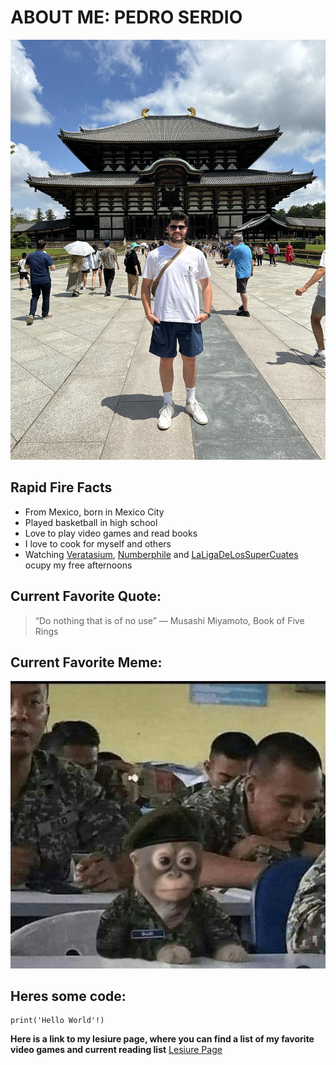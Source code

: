 # ABOUT ME: PEDRO SERDIO
![image](images\me.jpeg)

## Rapid Fire Facts
- From Mexico, born in Mexico City
- Played basketball in high school
- Love to play video games and read books
- I love to cook for myself and others
- Watching [Veratasium](https://www.youtube.com/@veritasium), [Numberphile](https://www.youtube.com/@numberphile) and [LaLigaDeLosSuperCuates](https://www.youtube.com/@LaLigaDeLosSuperCuates) ocupy my free afternoons

## Current Favorite Quote:
> “Do nothing that is of no use” ― Musashi Miyamoto, Book of Five Rings

## Current Favorite Meme:
![image](images/amry_monke.jpeg)

## Heres some code:
```
print('Hello World'!)
```

**Here is a link to my lesiure page, where you can find a list of my favorite video games and current reading list**
[Lesiure Page](lesiure_page.md)

